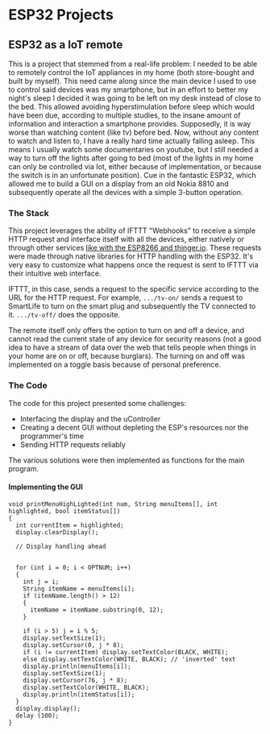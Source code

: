 # ESP32 Projects

## ESP32 as a IoT remote

This is a project that stemmed from a real-life problem: I needed to be able to remotely control the IoT appliances in my home (both store-bought and built by myself).
This need came along since the main device I used to use to control said devices was my smartphone, but in an effort to better my night's sleep I decided it was going to be left on my desk instead of close to the bed. This allowed avoiding hyperstimulation before sleep which would have been due, according to multiple studies, to the insane amount of information and interaction a smartphone provides. Supposedly, it is way worse than watching content (like tv) before bed. Now, without any content to watch and listen to, I have a really hard time actually falling asleep. This means I usually watch some documentaries on youtube, but I still needed a way to turn off the lights after going to bed (most of the lights in my home can only be controlled via Iot, either because of implementation, or because the switch is in an unfortunate position). Cue in the fantastic ESP32, which allowed me to build a GUI on a display from an old Nokia 8810 and subsequently operate all the devices with a simple 3-button operation.

### The Stack

This project leverages the ability of IFTTT "Webhooks" to receive a simple HTTP request and interface itself with all the devices, either natively or through other services [like with the ESP8266 and thinger.io](/esp8266.html).
These requests were made through native libraries for HTTP handling with the ESP32.
It's very easy to customize what happens once the request is sent to IFTTT via their intuitive web interface.

IFTTT, in this case, sends a request to the specific service according to the URL for the HTTP request. For example, `.../tv-on/` sends a request to SmartLife to turn on the smart plug and subsequently the TV connected to it. `.../tv-off/` does the opposite.

The remote itself only offers the option to turn on and off a device, and cannot read the current state of any device for security reasons (not a good idea to have a stream of data over the web that tells people when things in your home are on or off, because burglars). The turning on and off was implemented on a toggle basis because of personal preference.

### The Code

The code for this project presented some challenges:

- Interfacing the display and the uController
- Creating a decent GUI without depleting the ESP's resources nor the programmer's time
- Sending HTTP requests reliably

The various solutions were then implemented as functions for the main program.

#### Implementing the GUI


```
void printMenuHighLighted(int num, String menuItems[], int highlighted, bool itemStatus[])
{
  int currentItem = highlighted;
  display.clearDisplay();

  // Display handling ahead


  for (int i = 0; i < OPTNUM; i++)
  {
    int j = i;
    String itemName = menuItems[i];
    if (itemName.length() > 12)
    {
      itemName = itemName.substring(0, 12);
    }

    if (i > 5) j = i % 5;
    display.setTextSize(1);
    display.setCursor(0, j * 8);
    if (i != currentItem) display.setTextColor(BLACK, WHITE);
    else display.setTextColor(WHITE, BLACK); // 'inverted' text
    display.println(menuItems[i]);
    display.setTextSize(1);
    display.setCursor(76, j * 8);
    display.setTextColor(WHITE, BLACK);
    display.println(itemStatus[i]);
  }
  display.display();
  delay (100);
}
```

